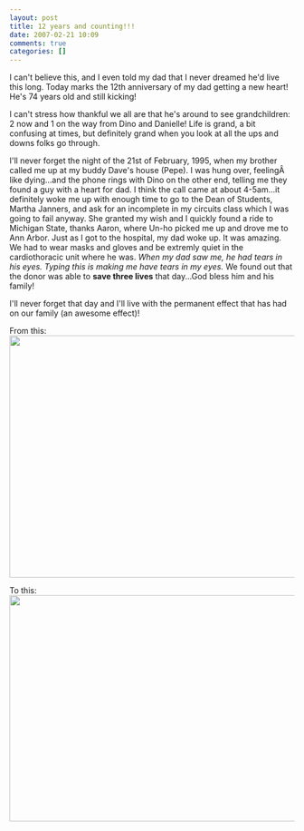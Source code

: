 ```yaml
---
layout: post
title: 12 years and counting!!!
date: 2007-02-21 10:09
comments: true
categories: []
---
```

I can't believe this, and I even told my dad that I never dreamed he'd live this long. Today marks the 12th anniversary of my dad getting a new heart! He's 74 years old and still kicking!

I can't stress how thankful we all are that he's around to see grandchildren: 2 now and 1 on the way from Dino and Danielle! Life is grand, a bit confusing at times, but definitely grand when you look at all the ups and downs folks go through.

I'll never forget the night of the 21st of February, 1995, when my brother called me up at my buddy Dave's house (Pepe). I was hung over, feelingÂ  like dying...and the phone rings with Dino on the other end, telling me they found a guy with a heart for dad. I think the call came at about 4-5am...it definitely woke me up with enough time to go to the Dean of Students, Martha Janners, and ask for an incomplete in my circuits class which I was going to fail anyway. She granted my wish and I quickly found a ride to Michigan State, thanks Aaron, where Un-ho picked me up and drove me to Ann Arbor. Just as I got to the hospital, my dad woke up. It was amazing. We had to wear masks and gloves and be extremly quiet in the cardiothoracic unit where he was. <em>When my dad saw me, he had tears in his eyes. Typing this is making me have tears in my eyes.</em> We found out that the donor was able to <strong>save three lives</strong> that day...God bless him and his family!

I'll never forget that day and I'll live with the permanent effect that has had on our family (an awesome effect)!

From this:
<img src="http://dinofilias.com/photo_album/11dino/1994/1994_061194/Vid%20343.jpg" height="427" width="640" />

To this:
<img src="http://filias.smugmug.com/photos/103066300-M.jpg" height="399" width="600" />
